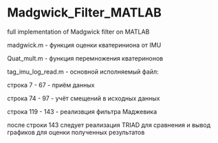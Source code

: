 # Madgwick_Filter_MATLAB
full implementation of Madgwick filter on MATLAB

madgwick.m - функция оценки кватериниона от IMU

Quat_mult.m - функция перемножения кватеринонов

tag_imu_log_read.m - основной исполняемый файл:

cтрока 7 - 67 - приём данных

cтрока 74 - 97 - учёт смещений в исходных данных

строка 119 - 143 - реализвция фильтра Маджевика

после строки 143 следует реализация TRIAD для сравнения и вывод графиков для оценки полученных результатов

